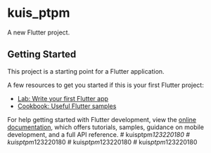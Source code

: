 # kuis_ptpm

A new Flutter project.

## Getting Started

This project is a starting point for a Flutter application.

A few resources to get you started if this is your first Flutter project:

- [Lab: Write your first Flutter app](https://docs.flutter.dev/get-started/codelab)
- [Cookbook: Useful Flutter samples](https://docs.flutter.dev/cookbook)

For help getting started with Flutter development, view the
[online documentation](https://docs.flutter.dev/), which offers tutorials,
samples, guidance on mobile development, and a full API reference.
#   k u i s p t p m _ 1 2 3 2 2 0 1 8 0  
 #   k u i s p t p m _ 1 2 3 2 2 0 1 8 0  
 #   k u i s _ p t p m _ 1 2 3 2 2 0 1 8 0  
 #   k u i s _ p t p m _ 1 2 3 2 2 0 1 8 0  
 